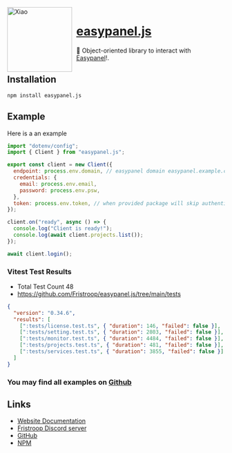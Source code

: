<img width="150" height="150" align="left" style="float: left; margin: 0 10px 0 0;" alt="Xiao" src="https://fristroop.com/assets/logo-7d84cf41.png">

# [easypanel.js](https://github.com/Fristroop/easypanel-api)

💬 Object-oriented library to interact with [Easypanel](https://easypanel.io)!.

## Installation

```
npm install easypanel.js
```

## Example

Here is a an example

```js
import "dotenv/config";
import { Client } from "easypanel.js";

export const client = new Client({
  endpoint: process.env.domain, // easypanel domain easypanel.example.com
  credentials: {
    email: process.env.email,
    password: process.env.psw,
  },
  token: process.env.token, // when provided package will skip authenticating if token works!
});

client.on("ready", async () => {
  console.log("Client is ready!");
  console.log(await client.projects.list());
});

await client.login();
```

### Vitest Test Results

- Total Test Count 48
- https://github.com/Fristroop/easypanel.js/tree/main/tests

```json
{
  "version": "0.34.6",
  "results": [
    [":tests/license.test.ts", { "duration": 146, "failed": false }],
    [":tests/setting.test.ts", { "duration": 2803, "failed": false }],
    [":tests/monitor.test.ts", { "duration": 4484, "failed": false }],
    [":tests/projects.test.ts", { "duration": 481, "failed": false }],
    [":tests/services.test.ts", { "duration": 3855, "failed": false }]
  ]
}
```

### You may find all examples on [Github](https://github.com/Fristroop/easypanel-api/tree/main/tests)

## Links

- [Website Documentation](https://easypanel-js.fristroop.com)
- [Fristroop Discord server](https://discord.gg/c4hrGHwSgS)
- [GitHub](https://github.com/Fristroop/easypanel.js)
- [NPM](https://www.npmjs.com/package/easypanel.js)
